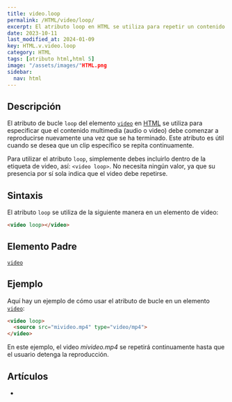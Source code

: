 ```yaml
---
title: video.loop
permalink: /HTML/video/loop/
excerpt: El atributo loop en HTML se utiliza para repetir un contenido multimedia, como un video, de forma continua. No necesita valor y se usa así: <video loop>.
date: 2023-10-11
last_modified_at: 2024-01-09
key: HTML.v.video.loop
category: HTML
tags: [atributo html,html 5]
image: "/assets/images/"HTML.png
sidebar:
  nav: html
---
```


## Descripción


El atributo de bucle `loop` del elemento [`video`](https://www.w3api.com/HTML/video/) en [HTML](https://www.manualweb.net/html/) se utiliza para especificar que el contenido multimedia (audio o video) debe comenzar a reproducirse nuevamente una vez que se ha terminado. Este atributo es útil cuando se desea que un clip específico se repita continuamente.


Para utilizar el atributo `loop`, simplemente debes incluirlo dentro de la etiqueta de video, así: `<video loop>`. No necesita ningún valor, ya que su presencia por sí sola indica que el video debe repetirse.


## Sintaxis


El atributo `loop` se utiliza de la siguiente manera en un elemento de video:


```html
<video loop></video>
```


## Elemento Padre


[`video`](https://www.w3api.com/HTML/video/)


## Ejemplo


Aquí hay un ejemplo de cómo usar el atributo de bucle en un elemento [`video`](https://www.w3api.com/HTML/video/):


```html
<video loop>
  <source src="mivideo.mp4" type="video/mp4">
</video>

```


En este ejemplo, el video _mivideo.mp4_ se repetirá continuamente hasta que el usuario detenga la reproducción.


## Artículos

- 
